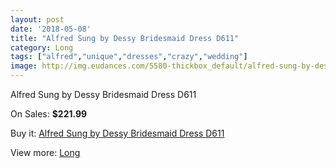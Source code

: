 ```yaml
---
layout: post
date: '2018-05-08'
title: "Alfred Sung by Dessy Bridesmaid Dress D611"
category: Long
tags: ["alfred","unique","dresses","crazy","wedding"]
image: http://img.eudances.com/5580-thickbox_default/alfred-sung-by-dessy-bridesmaid-dress-d611.jpg
---
```

Alfred Sung by Dessy Bridesmaid Dress D611

On Sales: **$221.99**
<a href="https://www.eudances.com/en/long/1924-alfred-sung-by-dessy-bridesmaid-dress-d611.html"><amp-img layout="responsive" width="600" height="600" src="//img.eudances.com/5580-thickbox_default/alfred-sung-by-dessy-bridesmaid-dress-d611.jpg" alt="Alfred Sung by Dessy Bridesmaid Dress D611 0" /></a>
<a href="https://www.eudances.com/en/long/1924-alfred-sung-by-dessy-bridesmaid-dress-d611.html"><amp-img layout="responsive" width="600" height="600" src="//img.eudances.com/5581-thickbox_default/alfred-sung-by-dessy-bridesmaid-dress-d611.jpg" alt="Alfred Sung by Dessy Bridesmaid Dress D611 1" /></a>

Buy it: [Alfred Sung by Dessy Bridesmaid Dress D611](https://www.eudances.com/en/long/1924-alfred-sung-by-dessy-bridesmaid-dress-d611.html "Alfred Sung by Dessy Bridesmaid Dress D611")

View more: [Long](https://www.eudances.com/en/21-long "Long")